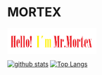 # MORTEX

<img width="40%" align=center src=https://github.com/mr-mortex/mr-mortex/blob/4b6c9a8df1d28c646cc28f16e6822caae2763db0/pepe.png />

[![github stats](https://github-readme-stats.vercel.app/api?username=mr-mortex&count_private=true&show_icons=true&theme=tokyonight)](https://github.com/mr-mortex/github-readme-stats)
[![Top Langs](https://github-readme-stats.vercel.app/api/top-langs/?username=mr-mortex&langs_count=8)](https://github.com/mr-mortex/github-readme-stats)
